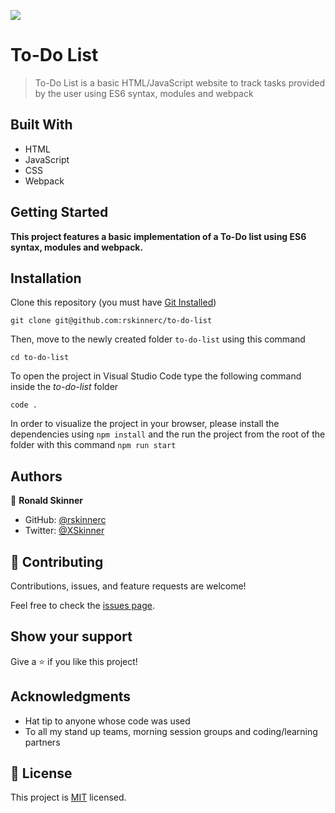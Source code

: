 ![](https://img.shields.io/badge/Microverse-blueviolet)

# To-Do List

> To-Do List is a basic HTML/JavaScript website to track tasks provided by the user using ES6 syntax, modules and webpack

## Built With

- HTML
- JavaScript
- CSS
- Webpack

## Getting Started

**This project features a basic implementation of a To-Do list using ES6 syntax, modules and webpack.**

## Installation

Clone this repository (you must have [Git Installed](https://github.com/git-guides/install-git))

`git clone git@github.com:rskinnerc/to-do-list`

Then, move to the newly created folder `to-do-list` using this command

`cd to-do-list`

To open the project in Visual Studio Code type the following command inside the _to-do-list_ folder

`code .`

In order to visualize the project in your browser, please install the dependencies using `npm install` and the run the project from the root of the folder with this command `npm run start`

## Authors

👤 **Ronald Skinner**

- GitHub: [@rskinnerc](https://github.com/rskinnerc)
- Twitter: [@XSkinner](https://twitter.com/XSkinner)

## 🤝 Contributing

Contributions, issues, and feature requests are welcome!

Feel free to check the [issues page](../../issues/).

## Show your support

Give a ⭐️ if you like this project!

## Acknowledgments

- Hat tip to anyone whose code was used
- To all my stand up teams, morning session groups and coding/learning partners

## 📝 License

This project is [MIT](./MIT.md) licensed.
